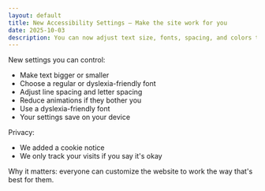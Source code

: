 ```yaml
---
layout: default
title: New Accessibility Settings – Make the site work for you
date: 2025-10-03
description: You can now adjust text size, fonts, spacing, and colors to read the site the way that's best for you.
---
```


New settings you can control:

- Make text bigger or smaller
- Choose a regular or dyslexia-friendly font
- Adjust line spacing and letter spacing
- Reduce animations if they bother you
- Use a dyslexia-friendly font
- Your settings save on your device

Privacy:

- We added a cookie notice
- We only track your visits if you say it's okay

Why it matters: everyone can customize the website to work the way that's best for them.
